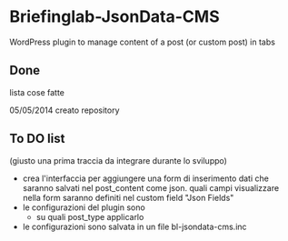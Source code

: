 # Briefinglab-JsonData-CMS 
WordPress plugin to manage content of a post (or custom post) in tabs


## Done
lista cose fatte 

05/05/2014
creato repository


## To DO list
(giusto una prima traccia da integrare durante lo sviluppo)
- crea l'interfaccia per aggiungere una form di inserimento dati che saranno salvati nel post_content come json. quali campi visualizzare nella form saranno definiti nel custom field "Json Fields"
- le configurazioni del plugin sono
  - su quali post_type applicarlo
- le configurazioni sono salvata in un file bl-jsondata-cms.inc